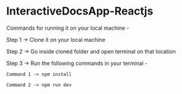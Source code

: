 # InteractiveDocsApp-Reactjs

Commands for running it on your local machine -

Step 1 -> Clone it on your local machine 

Step 2 -> Go inside cloned folder and open terminal on that location

Step 3 -> Run the following commands in your terminal -

    Command 1 -> npm install
    
    Command 2 -> npm run dev
